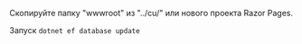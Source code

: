 Скопируйте папку "wwwroot" из "../cu/" или нового проекта Razor Pages.

Запуск `dotnet ef database update`
